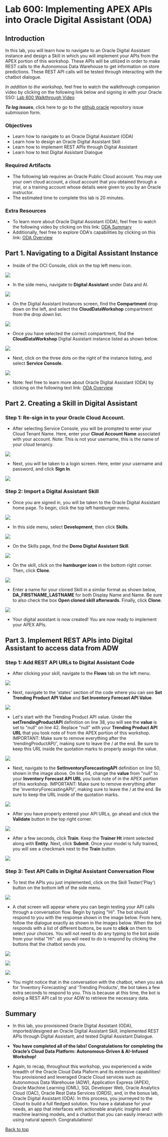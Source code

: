 # Lab 600: Implementing APEX APIs into Oracle Digital Assistant (ODA)

<!-- Comment out table of contents
## Table of Contents
[Introduction](#introduction)
-->

## Introduction

In this lab, you will learn how to navigate to an Oracle Digital Assistant instance and design a Skill in which you will implement your APIs from the APEX portion of this workshop.  These APIs will be utilized in order to make REST calls to the Autonomous Data Warehouse to get information on store predictions.  These REST API calls will be tested through interacting with the chatbot dialogue.

*In addition to the workshop*, feel free to watch the walkthrough companion video by clicking on the following link below and signing in with your Oracle SSO:
[Lab 600 Walkthrough Video](https://otube.oracle.com/media/Lab+600A+Implementing+APIs+into+ODA/0_f8nheacr)

**_To log issues_**, click here to go to the [github oracle](https://github.com/oracle/learning-library/issues/new) repository issue submission form.

### Objectives

-   Learn how to navigate to an Oracle Digital Assistant (ODA)
-   Learn how to design an Oracle Digital Assistant Skill
-   Learn how to implement REST APIs through Digital Assistant
-   Learn how to test Digital Assistant Dialogue

### Required Artifacts

-   The following lab requires an Oracle Public Cloud account. You may use your own cloud account, a cloud account that you obtained through a trial, or a training account whose details were given to you by an Oracle instructor.
-   The estimated time to complete this lab is 20 minutes.

### Extra Resources
-   To learn more about Oracle Digital Assistant (ODA), feel free to watch the following video by clicking on this link: [ODA Summary](https://www.youtube.com/watch?v=byXa6tIgyKY)
-   Additionally, feel free to explore ODA's capabilities by clicking on this link: [ODA Overview](https://www.oracle.com/application-development/cloud-services/digital-assistant/)


## Part 1. Navigating to a Digital Assistant Instance

-   Inside of the OCI Console, click on the top left menu icon.

![](./images/1.png " ")

-   In the side menu, navigate to **Digital Assistant** under Data and AI.

![](./images/2.png " ")

-   On the Digital Assistant Instances screen, find the **Compartment** drop down on the left, and select the **CloudDataWorkshop** compartment from the drop down list.

![](./images/600new0.png " ")

-   Once you have selected the correct compartment, find the **CloudDataWorkshop** Digital Assistant instance listed as shown below.

![](./images/600new1.png " ")

-   Next, click on the three dots on the right of the instance listing, and select **Service Console**.

![](./images/600new2.png " ")

-   Note: feel free to learn more about Oracle Digital Assistant (ODA) by clicking on the following text link: [ODA Overview](https://www.oracle.com/application-development/cloud-services/digital-assistant/)


## Part 2. Creating a Skill in Digital Assistant

### **Step 1:** Re-sign in to your Oracle Cloud Account.

-   After selecting Service Console, you will be prompted to enter your Cloud Tenant Name.  Here, enter your **Cloud Account Name** associated with your account.  Note: This is not your username, this is the name of your cloud tenancy.

![](./images/7.png " ")

-   Next, you will be taken to a login screen.  Here, enter your username and password, and click **Sign In**.

![](./images/8.png " ")

### **Step 2:** Import a Digital Assistant Skill

-   Once you are signed in, you will be taken to the Oracle Digital Assistant home page.  To begin, click the top left hamburger menu.

![](./images/9.png " ")

-   In this side menu, select **Development**, then click **Skills**.

![](./images/10.png " ")

-   On the Skills page, find the **Demo Digital Assistant Skill**.

![](./images/12.png " ")

-   On the skill, click on the **hamburger icon** in the bottom right corner.  Then, click **Clone**.

![](./images/600new3.png " ")

-   Enter a name for your cloned Skill in a similar format as shown below, **DA\_FIRSTNAME\_LASTNAME** for both Display Name and Name.  Be sure to also check the box **Open cloned skill afterwards**.  Finally, click **Clone**.

![](./images/600new4.png " ")

-   Your digital assistant is now created!  You are now ready to implement your APEX APIs.

## Part 3. Implement REST APIs into Digital Assistant to access data from ADW

### **Step 1:** Add REST API URLs to Digital Assistant Code

-   After clicking your skill, navigate to the **Flows** tab on the left menu.

![](./images/13.png " ")

-   Next, navigate to the 'states' section of the code where you can see **Set Trending Product API Value** and **Set Inventory Forecast API Value**.

![](./images/16full.png " ")

-   Let's start with the Trending Product API value.  Under the **setTrendingProductAPI** definition on line 38, you will see the **value** is set to "null" on line 42.  Replace "null" with your **Trending Product API URL** that you took note of from the APEX portion of this workshop.  IMPORTANT: Make sure to remove everything after the 'trendingProductAPI/', making sure to leave the / at the end.  Be sure to keep this URL inside the quotation marks to properly assign the value.

![](./images/16first.png " ")

-   Next, navigate to the **SetInventoryForecastingAPI** definition on line 50, shown in the image above.  On line 54, change the **value** from "null" to your **Inventory Forecast API URL** you took note of in the APEX portion of this workshop.  IMPORTANT: Make sure to remove everything after the 'inventoryForecastingAPI/', making sure to leave the / at the end.  Be sure to keep the URL inside of the quotation marks.

![](./images/16second.png " ")

-   After you have properly entered your API URLs, go ahead and click the **Validate** button in the top right corner.  

![](./images/14.png " ")

-   After a few seconds, click **Train**.  Keep the **Trainer Ht** intent selected along with **Entity**.  Next, click **Submit**.  Once your model is fully trained, you will see a checkmark next to the **Train** button.

![](./images/15.png " ")

### **Step 3:** Test API Calls in Digital Assistant Conversation Flow

-   To test the APIs you just implemented, click on the Skill Tester('Play') button on the bottom left of the side menu.

![](./images/17.png " ")

-   A chat screen will appear where you can begin testing your API calls through a conversation flow. Begin by typing "Hi".  The bot should respond to you with the response shown in the image below.  From here, follow the dialogue exactly as shown in the images below. When the bot responds with a list of different buttons, be sure to **click** on them to select your choices.  You will not need to do any typing to the bot aside from your initial "Hi": all you will need to do is respond by clicking the buttons that the chatbot sends you.

![](./images/18new.png " ")

![](./images/19new.png " ")

![](./images/20new.png " ")

-   You might notice that in the conversation with the chatbot, when you ask for 'Inventory Forecasting' and 'Trending Products', the bot takes a few extra seconds to respond to you.  This is because at this time, the bot is doing a REST API call to your ADW to retrieve the necessary data.

## Summary

-   In this lab, you provisioned Oracle Digital Assistant (ODA), imported/designed an Oracle Digital Assistant Skill, implemented REST APIs through Digital Assistant, and tested Digital Assistant Dialogue.

-   **You have completed all of the labs! Congratulations for completing the Oracle’s Cloud Data Platform: Autonomous-Driven & AI-Infused Workshop!**

-   Again, to recap, throughout this workshop, you experienced a wide breadth of the Oracle Cloud Data Plaform and its extensive capabilities! You provisioned and leveraged Oracle Cloud services such as Autonomous Data Warehouse (ADW), Application Express (APEX), Oracle Machine Learning (OML), SQL Developer Web, Oracle Analytics Cloud (OAC), Oracle Rest Data Services (ORDS), and, in the bonus lab, Oracle Digital Assistant (ODA). In this process, you journeyed to the Cloud to build a full fledged solution. You have a database for your needs, an app that interfaces with actionable analytic insights and machine learning models, and a chatbot that you can easily interact with using natural speech. Congratulations!

[Back to top](#introduction)
